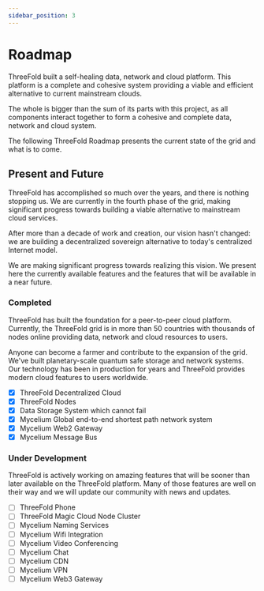 ```yaml
---
sidebar_position: 3
---
```


# Roadmap

ThreeFold built a self-healing data, network and cloud platform. This platform is a complete and cohesive system providing a viable and efficient alternative to current mainstream clouds. 

The whole is bigger than the sum of its parts with this project, as all components interact together to form a cohesive and complete data, network and cloud system.

The following ThreeFold Roadmap presents the current state of the grid and what is to come.

## Present and Future

ThreeFold has accomplished so much over the years, and there is nothing stopping us. We are currently in the fourth phase of the grid, making significant progress towards building a viable alternative to mainstream cloud services.

After more than a decade of work and creation, our vision hasn't changed: we are building a decentralized sovereign alternative to today's centralized Internet model.

We are making significant progress towards realizing this vision. We present here the currently available features and the features that will be available in a near future.

### Completed

ThreeFold has built the foundation for a peer-to-peer cloud platform. Currently, the ThreeFold grid is in more than 50 countries with thousands of nodes online providing data, network and cloud resources to users. 

Anyone can become a farmer and contribute to the expansion of the grid. We've built planetary-scale quantum safe storage and network systems. Our technology has been in production for years and ThreeFold provides modern cloud features to users worldwide.

- [x] ThreeFold Decentralized Cloud
- [x] ThreeFold Nodes
- [x] Data Storage System which cannot fail
- [x] Mycelium Global end-to-end shortest path network system
- [x] Mycelium Web2 Gateway
- [x] Mycelium Message Bus

### Under Development

ThreeFold is actively working on amazing features that will be sooner than later available on the ThreeFold platform. Many of those features are well on their way and we will update our community with news and updates.

- [ ] ThreeFold Phone
- [ ] ThreeFold Magic Cloud Node Cluster
- [ ] Mycelium Naming Services
- [ ] Mycelium Wifi Integration
- [ ] Mycelium Video Conferencing 
- [ ] Mycelium Chat
- [ ] Mycelium CDN
- [ ] Mycelium VPN
- [ ] Mycelium Web3 Gateway